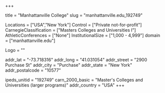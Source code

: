 
+++

title = "Manhattanville College"
slug = "manhattanville.edu_192749"

Locations = ["USA","New York"]
Control = ["Private not-for-profit"]
CarnegieClassification = ["Masters Colleges and Universities I"]
AthleticConferences = ["None"]
InstitutionalSize = ["1,000 - 4,999"]
domain = ["manhattanville.edu"]

Logo = ""

addr_lat = "-73.718316"
addr_long = "41.031054"
addr_street = "2900 Purchase St"
addr_city = "Purchase"
addr_state = "New York"
addr_postalcode = "10577"

ipeds_unitid = "192749"
carn_2000_basic = "Master's Colleges and Universities (larger programs)"
addr_country = "USA"
+++
    
